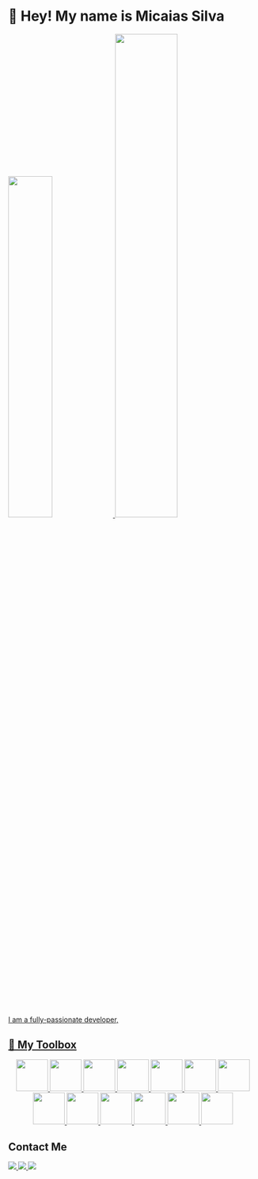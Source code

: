 # :wave: Hey! My name is Micaias Silva

<div>
<a href="https://github.com/micaias-silva">
  <img width="42%" src="https://github-readme-stats.vercel.app/api/top-langs/?username=micaias-silva&layout=compact&langs_count=7&theme=transparent"/>
  <img width="50%" src="https://github-readme-stats.vercel.app/api?username=micaias-silva&show_icons=true&theme=transparent&include_all_commits=true&count_private=true"/>
</div>

##
I am a fully-passionate developer, 

## 🧰 My Toolbox

<div align="center">
  <a href="https://www.typescriptlang.org" target="_blank">
    <img height="64px" width="64px" src="https://cdn.jsdelivr.net/gh/devicons/devicon/icons/typescript/typescript-original.svg" />
  </a>
  <a href="https://git-scm.com" target="_blank">
    <img height="64px" width="64px" src="https://cdn.jsdelivr.net/gh/devicons/devicon/icons/git/git-original.svg" />
  </a>
  <a href="https://nodejs.org/" target="_blank">
    <img height="64px" width="64px" src="https://cdn.jsdelivr.net/gh/devicons/devicon/icons/nodejs/nodejs-original.svg" />
  </a>
  <a href="https://reactjs.org/" target="_blank">
    <img height="64px" width="64px" src="https://cdn.jsdelivr.net/gh/devicons/devicon/icons/react/react-original.svg" />
  </a>
  <a href=https://www.docker.com/" target="_blank">
    <img height="64px" width="64px" src="https://cdn.jsdelivr.net/gh/devicons/devicon/icons/docker/docker-plain.svg" />
  </a>
  <a href="https://python.org/" target="_blank">
    <img height="64px" width="64px" src="https://cdn.jsdelivr.net/gh/devicons/devicon/icons/python/python-original.svg" />
  </a>
  <a href="https://www.djangoproject.com/" target="_blank">
    <img height="64px" width="64px" src="https://cdn.jsdelivr.net/gh/devicons/devicon/icons/django/django-plain.svg" />
  </a>
  <a href="https://www.postgresql.org/" target="_blank">
    <img height="64px" width="64px" src="https://cdn.jsdelivr.net/gh/devicons/devicon/icons/postgresql/postgresql-original.svg" />
  </a>
  <a href="https://mongodb.com/" target="_blank">
    <img height="64px" width="64px" src="https://cdn.jsdelivr.net/gh/devicons/devicon/icons/mongodb/mongodb-original.svg" />
  </a>
  <a href="https://expressjs.com/" target="_blank">
    <img height="64px" width="64px" src="https://raw.githubusercontent.com/CyrisXD/CyrisXD/master/assets/ExpressJS.png" />
  </a>
  <a href="https://developer.mozilla.org/en-US/docs/Web/HTML" target="_blank">
    <img height="64px" width="64px" src="https://cdn.jsdelivr.net/gh/devicons/devicon/icons/html5/html5-original.svg" />
  </a>
  <a href="https://developer.mozilla.org/en-US/docs/Web/CSS" target="_blank">
    <img height="64px" width="64px" src="https://cdn.jsdelivr.net/gh/devicons/devicon/icons/css3/css3-original.svg" />
  </a>
  <a href="https://code.visualstudio.com/" target="_blank">
    <img height="64px" width="64px" src="https://cdn.jsdelivr.net/gh/devicons/devicon/icons/vscode/vscode-original.svg" />
  </a>
</div>

## Contact Me

<a href="https://linkedin.com/in/micaias" target="_blank">
  <img src="https://img.shields.io/badge/LinkedIn-0077B5?style=for-the-badge&logo=linkedin&logoColor=white">
</a>
<a href="https://www.instagram.com/micaiassilva_/" target="_blank">
  <img src="https://img.shields.io/badge/Instagram-E4405F?style=for-the-badge&logo=instagram&logoColor=white">
</a>
<a href="mailto:pro.micaiassilva@gmail.com">
  <img src="https://img.shields.io/badge/Gmail-D14836?style=for-the-badge&logo=gmail&logoColor=white">
</a>

                                                                                                     
